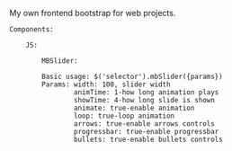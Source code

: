 My own frontend bootstrap for web projects.




	Components:
	
		JS:
		
			MBSlider:
			
			Basic usage: $('selector').mbSlider({params})
			Params:	width: 100, slider width
					animTime: 1-how long animation plays
					showTime: 4-how long slide is shown
					animate: true-enable animation
					loop: true-loop animation
					arrows: true-enable arrows controls
					progressbar: true-enable progressbar
					bullets: true-enable bullets controls
